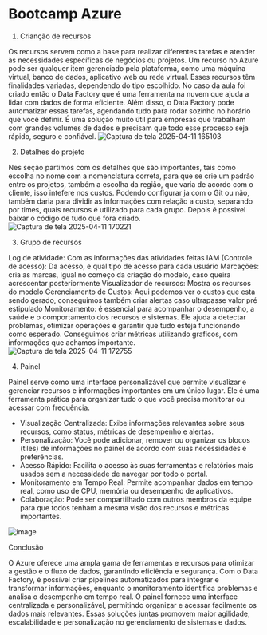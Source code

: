 # Bootcamp Azure 

1. Crianção de recursos

Os recursos servem como a base para realizar diferentes tarefas e atender às necessidades específicas de negócios ou projetos. Um recurso no Azure pode ser qualquer item gerenciado pela plataforma, como uma máquina virtual, banco de dados, aplicativo web ou rede virtual.
Esses recursos têm finalidades variadas, dependendo do tipo escolhido.
No caso da aula foi criado então o Data Factory que é uma ferramenta na nuvem que ajuda a lidar com dados de forma eficiente. Além disso, o Data Factory pode automatizar essas tarefas, agendando tudo para rodar sozinho no horário que você definir. É uma solução muito útil para empresas que trabalham com grandes volumes de dados e precisam que todo esse processo seja rápido, seguro e confiável.
![Captura de tela 2025-04-11 165103](https://github.com/user-attachments/assets/6b587da1-b577-4efc-8419-9155ba461257)

2. Detalhes do projeto

Nes seção partimos com os detalhes que são importantes, tais como escolha no nome com a nomenclatura correta, para que se crie um padrão entre os projetos, também a escolha da região, que varia de acordo com o cliente, isso intefere nos custos.
Podendo configurar ja com o Git ou não, também daria para dividir as informações com relação a custo, separando por times, quais recursos é utilizado para cada grupo. Depois é possivel baixar o código de tudo que fora criado.
![Captura de tela 2025-04-11 170221](https://github.com/user-attachments/assets/a48bedef-eccb-4e43-9387-98163911e9e5)

3. Grupo de recursos

Log de atividade: Com as informações das atividades feitas
IAM (Controle de acesso): Da acesso, e qual tipo de acesso para cada usuário
Marcações: cria as marcas, igual no começo da criação do modelo, caso queira acrescentar posteriormente
Visualizador de recursos: Mostra os recursos do modelo
Gerenciamento de Custos: Aqui podemos ver o custos que esta sendo gerado, conseguimos também criar alertas caso ultrapasse valor pré estipulado
Monitoramento: é essencial para acompanhar o desempenho, a saúde e o comportamento dos recursos e sistemas. Ele ajuda a detectar problemas, otimizar operações e garantir que tudo esteja funcionando como esperado. Conseguimos criar métricas utilizando graficos, com informações que achamos importante.
![Captura de tela 2025-04-11 172755](https://github.com/user-attachments/assets/c618430d-2d29-45ae-8bb7-ed6a7283be63)

4. Painel

Painel serve como uma interface personalizável que permite visualizar e gerenciar recursos e informações importantes em um único lugar. Ele é uma ferramenta prática para organizar tudo o que você precisa monitorar ou acessar com frequência.
- Visualização Centralizada: Exibe informações relevantes sobre seus recursos, como status, métricas de desempenho e alertas.
- Personalização: Você pode adicionar, remover ou organizar os blocos (tiles) de informações no painel de acordo com suas necessidades e preferências.
- Acesso Rápido: Facilita o acesso às suas ferramentas e relatórios mais usados sem a necessidade de navegar por todo o portal.
- Monitoramento em Tempo Real: Permite acompanhar dados em tempo real, como uso de CPU, memória ou desempenho de aplicativos.
- Colaboração: Pode ser compartilhado com outros membros da equipe para que todos tenham a mesma visão dos recursos e métricas importantes.

![image](https://github.com/user-attachments/assets/4906e833-d299-4c0c-bc77-f06905770479)


Conclusão

O Azure oferece uma ampla gama de ferramentas e recursos para otimizar a gestão e o fluxo de dados, garantindo eficiência e segurança. Com o Data Factory, é possível criar pipelines automatizados para integrar e transformar informações, enquanto o monitoramento identifica problemas e analisa o desempenho em tempo real. O painel fornece uma interface centralizada e personalizável, permitindo organizar e acessar facilmente os dados mais relevantes. Essas soluções juntas promovem maior agilidade, escalabilidade e personalização no gerenciamento de sistemas e dados. 




